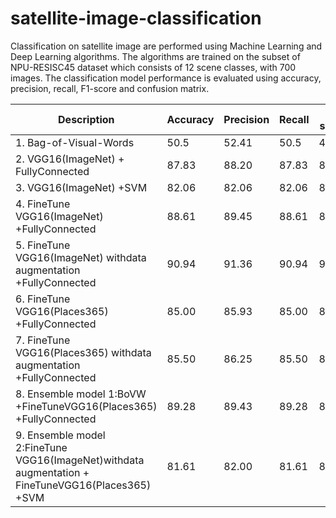# satellite-image-classification

Classification on satellite image are performed using Machine Learning and Deep Learning algorithms. The
algorithms are trained on the subset of NPU-RESISC45 dataset which consists of 12 scene
classes, with 700 images. The classification model performance is evaluated using accuracy,
precision, recall, F1-score and confusion matrix.

| Description                                                                                       | Accuracy  | Precision  | Recall  | F1 score |
|---------------------------------------------------------------------------------------------------|-----------|------------|---------|----------|
| 1. Bag-of-Visual-Words                                                                            | 50.5      | 52.41      | 50.5    | 48.52    |
| 2. VGG16(ImageNet) + FullyConnected                                                               | 87.83     | 88.20      | 87.83   | 87.93    |
| 3. VGG16(ImageNet) +SVM                                                                           | 82.06     | 82.06      | 82.06   | 82.06    |
| 4. FineTune VGG16(ImageNet) +FullyConnected                                                       | 88.61     | 89.45      | 88.61   | 88.61    |
| 5. FineTune VGG16(ImageNet) withdata augmentation +FullyConnected                                 | 90.94     | 91.36      | 90.94   | 90.95    |
| 6. FineTune VGG16(Places365) +FullyConnected                                                      | 85.00     | 85.93      | 85.00   | 85.00    |
| 7. FineTune VGG16(Places365) withdata augmentation +FullyConnected                                | 85.50     | 86.25      | 85.50   | 85.54    |
| 8. Ensemble model 1:BoVW +FineTuneVGG16(Places365) +FullyConnected                                | 89.28     | 89.43      | 89.28   | 89.30    |
| 9. Ensemble model 2:FineTune VGG16(ImageNet)withdata augmentation + FineTuneVGG16(Places365) +SVM | 81.61     | 82.00      | 81.61   | 81.62    |
